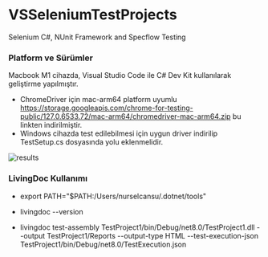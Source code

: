 # VSSeleniumTestProjects
Selenium C#, NUnit Framework and Specflow Testing

### Platform ve Sürümler
Macbook M1 cihazda, Visual Studio Code ile C# Dev Kit kullanılarak geliştirme yapılmıştır.
- ChromeDriver için mac-arm64 platform uyumlu https://storage.googleapis.com/chrome-for-testing-public/127.0.6533.72/mac-arm64/chromedriver-mac-arm64.zip bu linkten indirilmiştir.
- Windows cihazda test edilebilmesi için uygun driver indirilip TestSetup.cs dosyasında yolu eklenmelidir.

![results](/TestProject1/Reports/test.png)

### LivingDoc Kullanımı
- export PATH="$PATH:/Users/nurselcansu/.dotnet/tools"

- livingdoc --version 

- livingdoc test-assembly TestProject1/bin/Debug/net8.0/TestProject1.dll --output TestProject1/Reports --output-type HTML --test-execution-json TestProject1/bin/Debug/net8.0/TestExecution.json
